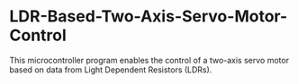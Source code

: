 # LDR-Based-Two-Axis-Servo-Motor-Control
This microcontroller program enables the control of a two-axis servo motor based on data from Light Dependent Resistors (LDRs).
